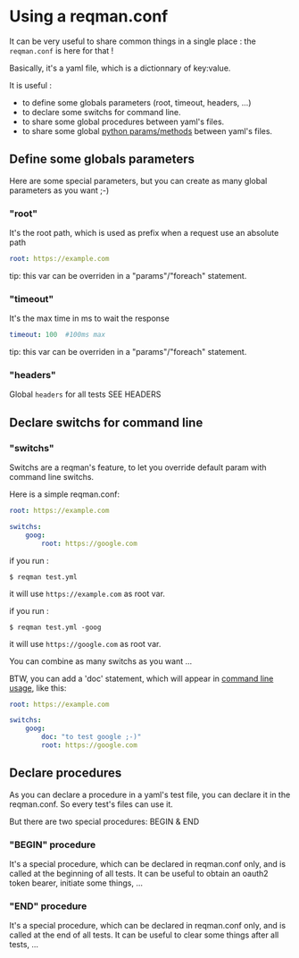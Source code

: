# Using a reqman.conf

It can be very useful to share common things in a single place : the `reqman.conf` is here for that !

Basically, it's a yaml file, which is a dictionnary of key:value.

It is useful :

  * to define some globals parameters (root, timeout, headers, ...)
  * to declare some switchs for command line.
  * to share some global procedures between yaml's files.
  * to share some global [python params/methods](python.md) between yaml's files.

## Define some globals parameters

Here are some special parameters, but you can create as many global parameters as you want ;-)

### "root"

It's the root path, which is used as prefix when a request use an absolute path

```yaml
root: https://example.com
```

tip: this var can be overriden in a "params"/"foreach" statement.

### "timeout"
It's the max time in ms to wait the response

```yaml
timeout: 100  #100ms max
```

tip: this var can be overriden in a "params"/"foreach" statement.


### "headers"
Global `headers` for all tests
SEE HEADERS


## Declare switchs for command line
### "switchs"
Switchs are a reqman's feature, to let you override default param with command line switchs.

Here is a simple reqman.conf:
```yaml
root: https://example.com

switchs:
    goog: 
        root: https://google.com
```
if you run :

```
$ reqman test.yml
```
it will use `https://example.com` as root var.

if you run :

```
$ reqman test.yml -goog
```
it will use `https://google.com` as root var.

You can combine as many switchs as you want ...

BTW, you can add a 'doc' statement, which will appear in [command line usage](command.md), like this:
```yaml
root: https://example.com

switchs:
    goog: 
        doc: "to test google ;-)"
        root: https://google.com

```


## Declare procedures

As you can declare a procedure in a yaml's test file, you can declare it in the reqman.conf. So every test's files can use it.

But there are two special procedures: BEGIN & END

### "BEGIN" procedure

It's a special procedure, which can be declared in reqman.conf only, and is called at the beginning of all tests.
It can be useful to obtain an oauth2 token bearer, initiate some things, ...

### "END" procedure

It's a special procedure, which can be declared in reqman.conf only, and is called at the end of all tests.
It can be useful to clear some things after all tests, ...


